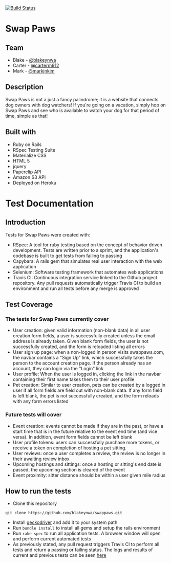 [![Build Status](https://travis-ci.org/blakeynwa/swappaws.svg?branch=master)](https://travis-ci.org/blakeynwa/swappaws)

# Swap Paws

## Team
- Blake - [@blakeynwa](https://github.com/blakeynwa)
- Carter - [@carterm912](https://github.com/carterm912)
- Mark - [@markjnkim](https://github.com/markjnkim)

## Description
Swap Paws is not a just a fancy palindrome; it is a website that connects dog owners with dog watchers! If you're going on a vacation, simply hop on Swap Paws and see who is available to watch your dog for that period of time, simple as that! 

## Built with
- Ruby on Rails
- RSpec Testing Suite
- Materialize CSS
- HTML 5
- jquery
- Paperclip API
- Amazon S3 API
- Deployed on Heroku


# Test Documentation

## Introduction
Tests for Swap Paws were created with:
- RSpec: A tool for ruby testing based on the concept of behavior driven development. Tests are written prior to a sprint, and the application's codebase is built to get tests from failing to passing
- Capybara: A rails gem that simulates real user interaction with the web application 
- Selenium: Software testing framework that automates web applications
- Travis CI: Continuous integration service linked to the Github project repository. Any pull requests automatically trigger Travis CI to build an environment and run all tests before any merge is approved

## Test Coverage
### The tests for Swap Paws currently cover
- User creation: given valid information (non-blank data) in all user creation form fields, a user is successfully created unless the email address is already taken. Given blank form fields, the user is not successfully created, and the form is reloaded listing all errors
- User sign up page: when a non-logged in person visits swappaws.com, the navbar contains a "Sign Up" link, which successfully takes the person to the account creation page. If the person already has an account, they can login via the "Login" link
- User profile: When the user is logged in, clicking the link in the navbar containing their first name takes them to their user profile
- Pet creation: Similar to user creation, pets can be created by a logged in user if all form fields are field out with non-blank data. If any form field is left blank, the pet is not successfully created, and the form reloads with any form errors listed

### Future tests will cover
- Event creation: events cannot be made if they are in the past, or have a start time that is in the future relative to the event end time (and vice versa). In addition, event form fields cannot be left blank
- User profile tokens: users can successfully purchase more tokens, or receive a token on completion of hosting a pet sitting.
- User reviews: once a user completes a review, the review is no longer in their awaiting review inbox
- Upcoming hostings and sittings: once a hosting or sitting's end date is passed, the upcoming section is cleared of the event
- Event proximity: sitter distance should be within a user given mile radius

## How to run the tests
- Clone this repository

```
git clone https://github.com/blakeynwa/swappaws.git
```
- Install [geckodriver](https://github.com/mozilla/geckodriver/releases) and add it to your system path
- Run `bundle install` to install all gems and setup the rails environment
- Run `rake spec` to run all application tests. A browser window will open and perform current automated tests 
- As previously stated, any pull request triggers Travis CI to perform all tests and return a passing or failing status. The logs and results of current and previous tests can be seen [here](https://travis-ci.org/blakeynwa/swappaws)
